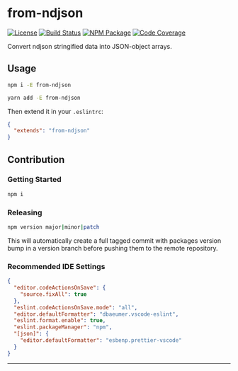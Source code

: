 # from-ndjson

[![License][img-license]][lnk-license]
[![Build Status][img-github]][lnk-github]
[![NPM Package][img-npm]][lnk-npm]
[![Code Coverage][img-codecov]][lnk-codecov]

Convert ndjson stringified data into JSON-object arrays.

## Usage

```sh
npm i -E from-ndjson
```

```sh
yarn add -E from-ndjson
```

Then extend it in your `.eslintrc`:

```json
{
  "extends": "from-ndjson"
}
```

## Contribution

### Getting Started

```sh
npm i
```

### Releasing

```sh
npm version major|minor|patch
```

This will automatically create a full tagged commit with packages version bump in a version branch before pushing them
to the remote repository.

### Recommended IDE Settings

```json
{
  "editor.codeActionsOnSave": {
    "source.fixAll": true
  },
  "eslint.codeActionsOnSave.mode": "all",
  "editor.defaultFormatter": "dbaeumer.vscode-eslint",
  "eslint.format.enable": true,
  "eslint.packageManager": "npm",
  "[json]": {
    "editor.defaultFormatter": "esbenp.prettier-vscode"
  }
}
```

---

[img-github]:
  https://img.shields.io/github/workflow/status/ivangabriele/from-ndjson/Test%20&%20Publish/main?style=flat-square
[img-license]: https://img.shields.io/github/license/ivangabriele/from-ndjson?style=flat-square
[lnk-github]: https://github.com/ivangabriele/from-ndjson/actions?query=branch%3Amain++
[lnk-license]: https://github.com/ivangabriele/from-ndjson/blob/main/LICENSE
[img-npm]: https://img.shields.io/npm/v/from-ndjson?style=flat-square
[lnk-npm]: https://www.npmjs.com/package/from-ndjson
[img-codecov]: https://img.shields.io/codecov/c/github/ivangabriele/from-ndjson/main?style=flat-square
[lnk-codecov]: https://app.codecov.io/gh/ivangabriele/from-ndjson
